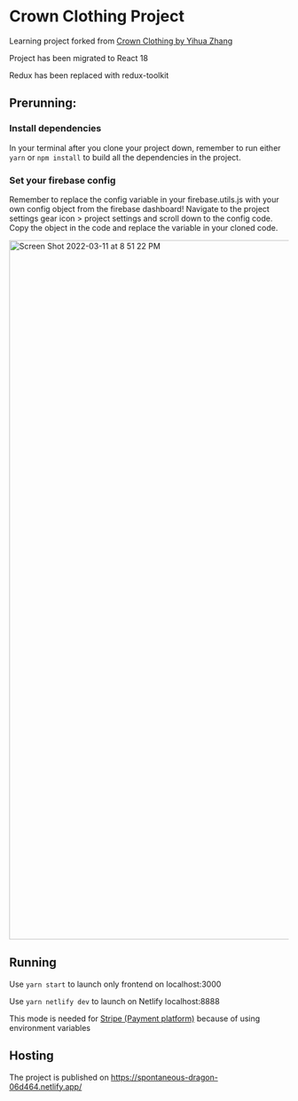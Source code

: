 # Crown Clothing Project

Learning project forked from [Crown Clothing by Yihua Zhang](https://github.com/ZhangMYihua/crwn-clothing-v2)

Project has been migrated to React 18

Redux has been replaced with redux-toolkit

## Prerunning:

### Install dependencies

In your terminal after you clone your project down, remember to run either `yarn` or `npm install` to build all the dependencies in the project.

### Set your firebase config

Remember to replace the config variable in your firebase.utils.js with your own config object from the firebase dashboard! Navigate to the project settings gear icon > project settings and scroll down to the config code. Copy the object in the code and replace the variable in your cloned code.

<img width="1261" alt="Screen Shot 2022-03-11 at 8 51 22 PM" src="https://user-images.githubusercontent.com/10578605/157999158-10e921cc-9ee5-46f6-a0c5-1ae5686f54f3.png">

## Running

Use `yarn start` to launch only frontend on localhost:3000

Use `yarn netlify dev` to launch on Netlify localhost:8888

This mode is needed for [Stripe (Payment platform)](https://stripe.com/) because of using environment variables

## Hosting

The project is published on https://spontaneous-dragon-06d464.netlify.app/
